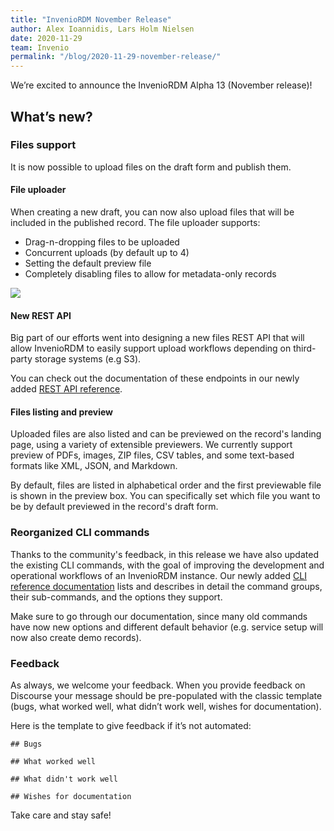 ```yaml
---
title: "InvenioRDM November Release"
author: Alex Ioannidis, Lars Holm Nielsen
date: 2020-11-29
team: Invenio
permalink: "/blog/2020-11-29-november-release/"
---
```


We’re excited to announce the InvenioRDM Alpha 13 (November release)!

## What’s new?

### Files support

It is now possible to upload files on the draft form and publish them.

 #### File uploader

When creating a new draft, you can now also upload files that will be included in the published record. The file uploader supports:

- Drag-n-dropping files to be uploaded
- Concurrent uploads (by default up to 4)
- Setting the default preview file
- Completely disabling files to allow for metadata-only records

![](/assets/images/blog-posts/file-upload.gif)

#### New REST API

Big part of our efforts went into designing a new files REST API that will allow InvenioRDM to easily support upload workflows depending on third-party storage systems (e.g S3).

You can check out the documentation of these endpoints in our newly added [REST API reference](https://inveniordm.docs.cern.ch/reference/rest_api_index/).

#### Files listing and preview

Uploaded files are also listed and can be previewed on the record's landing page, using a variety of extensible previewers. We currently support preview of PDFs, images, ZIP files, CSV tables, and some text-based formats like XML, JSON, and Markdown.

By default, files are listed in alphabetical order and the first previewable file is shown in the preview box. You can specifically set which file you want to be by default previewed in the record's draft form.

### Reorganized CLI commands

Thanks to the community's feedback, in this release we have also updated the existing CLI commands, with the goal of improving the development and operational workflows of an InvenioRDM instance. Our newly added [CLI reference documentation](https://inveniordm.docs.cern.ch/reference/cli/) lists and describes in detail the command groups, their sub-commands, and the options they support.

Make sure to go through our documentation, since many old commands have now new options and different default behavior (e.g. service setup will now also create demo records).

### Feedback

As always, we welcome your feedback. When you provide feedback on Discourse your message should be pre-populated with the classic template (bugs, what worked well, what didn’t work well, wishes for documentation).

Here is the template to give feedback if it’s not automated:

```
## Bugs

## What worked well

## What didn't work well

## Wishes for documentation
```

Take care and stay safe!